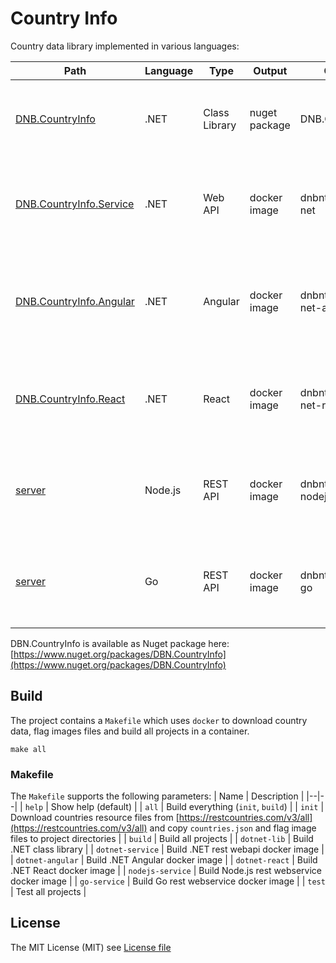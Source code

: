 # Country Info
Country data library implemented in various languages:

| Path   | Language   | Type  | Output  | Output Name | Description
|--|--|--|--|--|--|
| [DNB.CountryInfo](https://github.com/dnbnt/countryinfo/blob/main/src/dotnet/DBN.CountryInfo/README.md)  | .NET  | Class Library  | nuget package  | DNB.CountryInfo.nupkg | .NET library that contains country data and flags |
| [DNB.CountryInfo.Service](https://github.com/dnbnt/countryinfo/blob/main/src/dotnet/DBN.CountryInfo.Service/README.md)  | .NET  | Web API  | docker image  | dnbnt/countryinfo:1.0-net | Dockerized REST service that provides country data and flags |
| [DNB.CountryInfo.Angular](https://github.com/dnbnt/countryinfo/blob/main/src/dotnet/DBN.CountryInfo.Angular/README.md)  | .NET  | Angular  | docker image  | dnbnt/countryinfo:1.0-net-angular | Dockerized Angular web application to show country data and flag images |
| [DNB.CountryInfo.React](https://github.com/dnbnt/countryinfo/blob/main/src/dotnet/DBN.CountryInfo.React/README.md)  | .NET  | React  | docker image  | dnbnt/countryinfo:1.0-net-react | Dockerized React web application to show country data and flag images |
| [server](https://github.com/dnbnt/countryinfo/blob/main/src/nodejs/server/README.md) | Node.js  | REST API  | docker image  | dnbnt/countryinfo:1.0-nodejs | Dockerized REST service that provides country data and flags |
| [server](https://github.com/dnbnt/countryinfo/blob/main/src/go/server/README.md) | Go  | REST API  | docker image  | dnbnt/countryinfo:1.0-go | Dockerized REST service that provides country data and flags |

DBN.CountryInfo is available as Nuget package here: [https://www.nuget.org/packages/DBN.CountryInfo](https://www.nuget.org/packages/DBN.CountryInfo)

## Build
The project contains a `Makefile` which uses `docker` to download country data, flag images files and build all projects in a container.
```
make all
```

### Makefile
The `Makefile` supports the following parameters:
| Name  | Description |
|--|--|
| `help` | Show help (default) |
| `all` | Build everything (`init`, `build`) |
| `init` | Download countries resource files from [https://restcountries.com/v3/all](https://restcountries.com/v3/all) and copy `countries.json` and flag image files to project directories |
| `build` | Build all projects |
| `dotnet-lib` | Build .NET class library |
| `dotnet-service` | Build .NET rest webapi docker image |
| `dotnet-angular` | Build .NET Angular docker image |
| `dotnet-react` | Build .NET React docker image |
| `nodejs-service` | Build Node.js rest webservice docker image |
| `go-service` | Build Go rest webservice docker image |
| `test` | Test all projects |

## License
The MIT License (MIT) see [License file](https://github.com/dnbnt/countryinfo/blob/main/LICENSE)